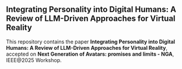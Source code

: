 ## Integrating Personality into Digital Humans: A Review of LLM-Driven Approaches for Virtual Reality

This repository contains the paper **Integrating Personality into Digital Humans: A Review of LLM-Driven Approaches for Virtual Reality**, accepted on **Next Generation of Avatars: promises and limits - NGA**, IEEE@2025 Workshop.
